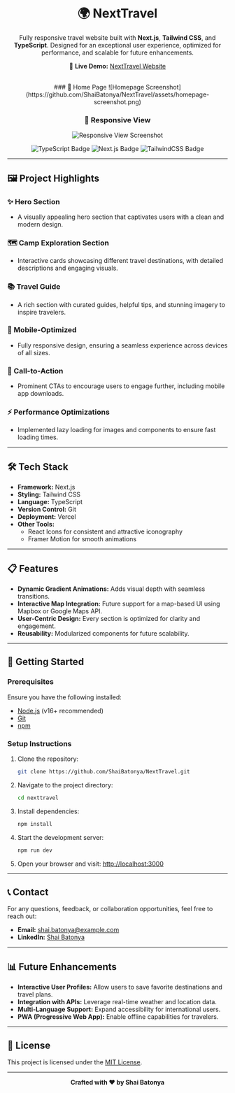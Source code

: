 <div align="center">
  <h1>🌍 NextTravel</h1>
  <p>
    Fully responsive travel website built with <strong>Next.js</strong>, <strong>Tailwind CSS</strong>, and <strong>TypeScript</strong>.  
    Designed for an exceptional user experience, optimized for performance, and scalable for future enhancements.
  </p>

  <p>
    🚀 <strong>Live Demo:</strong> <a href="https://next-travel-olive.vercel.app/" target="_blank">NextTravel Website</a>
  </p>
  <br/>
### 📸 Home Page
![Homepage Screenshot](https://github.com/ShaiBatonya/NextTravel/assets/homepage-screenshot.png)

### 📸 Responsive View
![Responsive View Screenshot](https://github.com/ShaiBatonya/NextTravel/assets/responsive-screenshot.png)

  <div>
    <img src="https://img.shields.io/badge/-TypeScript-3178C6?style=for-the-badge&logo=typescript&logoColor=white" alt="TypeScript Badge" />
    <img src="https://img.shields.io/badge/-Next.js-000000?style=for-the-badge&logo=next.js&logoColor=white" alt="Next.js Badge" />
    <img src="https://img.shields.io/badge/-TailwindCSS-06B6D4?style=for-the-badge&logo=tailwind-css&logoColor=white" alt="TailwindCSS Badge" />
  </div>
</div>

---

## 🖼️ Project Highlights

### ✨ Hero Section
- A visually appealing hero section that captivates users with a clean and modern design.

### 🗺️ Camp Exploration Section
- Interactive cards showcasing different travel destinations, with detailed descriptions and engaging visuals.

### 📚 Travel Guide
- A rich section with curated guides, helpful tips, and stunning imagery to inspire travelers.

### 📱 Mobile-Optimized
- Fully responsive design, ensuring a seamless experience across devices of all sizes.

### 🎯 Call-to-Action
- Prominent CTAs to encourage users to engage further, including mobile app downloads.

### ⚡ Performance Optimizations
- Implemented lazy loading for images and components to ensure fast loading times.

---

## 🛠️ Tech Stack

- **Framework:** Next.js
- **Styling:** Tailwind CSS
- **Language:** TypeScript
- **Version Control:** Git
- **Deployment:** Vercel
- **Other Tools:**
  - React Icons for consistent and attractive iconography
  - Framer Motion for smooth animations

---

## 📋 Features

- **Dynamic Gradient Animations:** Adds visual depth with seamless transitions.
- **Interactive Map Integration:** Future support for a map-based UI using Mapbox or Google Maps API.
- **User-Centric Design:** Every section is optimized for clarity and engagement.
- **Reusability:** Modularized components for future scalability.

---

## 🚀 Getting Started

### Prerequisites
Ensure you have the following installed:
- [Node.js](https://nodejs.org/) (v16+ recommended)
- [Git](https://git-scm.com/)
- [npm](https://www.npmjs.com/)

### Setup Instructions

1. Clone the repository:
    ```bash
    git clone https://github.com/ShaiBatonya/NextTravel.git
    ```

2. Navigate to the project directory:
    ```bash
    cd nexttravel
    ```

3. Install dependencies:
    ```bash
    npm install
    ```

4. Start the development server:
    ```bash
    npm run dev
    ```

5. Open your browser and visit:
    [http://localhost:3000](http://localhost:3000)

---

## 📞 Contact

For any questions, feedback, or collaboration opportunities, feel free to reach out:

- **Email:** [shai.batonya@example.com](mailto:shai.batonya@example.com)  
- **LinkedIn:** [Shai Batonya](https://www.linkedin.com/in/shai-batonya/)

---

## 📊 Future Enhancements
- **Interactive User Profiles:** Allow users to save favorite destinations and travel plans.
- **Integration with APIs:** Leverage real-time weather and location data.
- **Multi-Language Support:** Expand accessibility for international users.
- **PWA (Progressive Web App):** Enable offline capabilities for travelers.

---

## 📝 License

This project is licensed under the [MIT License](https://choosealicense.com/licenses/mit/).

---

<div align="center">
  <strong>Crafted with ❤️ by Shai Batonya</strong>
</div>

